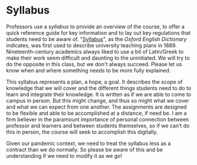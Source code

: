 # Syllabus

Professors use a _syllabus_ to provide an overview of the course, to offer a quick reference guide for key information and to lay out key regulations that students need to be aware of. "[Syllabus](https://www.oed.com/view/Entry/196148)", as the _Oxford English Dictionary_ indicates, was first used to describe university teaching plans in 1889. Nineteenth-century academics always liked to use a bit of Latin/Greek to make their work seem difficult and daunting to the uninitiated. We will try to do the opposite in this class, but we don't always succeed. Please let us know when and where something needs to be more fully explained.  

This syllabus represents a plan, a hope, a goal. It describes the scope of knowledge that we will cover and the different things students need to do to learn and integrate their knowledge. It is written as if we are able to come to campus in person. But this might change, and thus so might what we cover and what we can expect from one another. The assignments are designed to be flexible and able to be accomplished at a distance, if need be. I am a firm believer in the paramount importance of personal connection between professor and learners and between students themselves, so if we can’t do this in person, the course will seek to accomplish this digitally.

Given our pandemic context, we need to treat the syllabus less as a contract than we do normally. So please be aware of this and be understanding if we need to modify it as we go!



